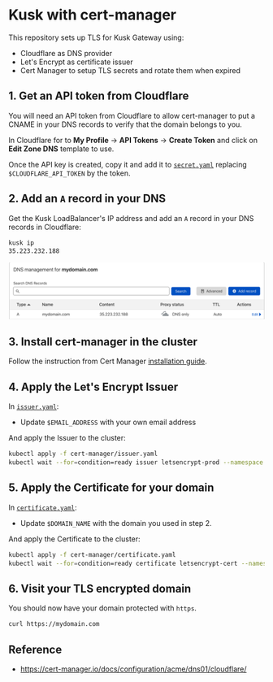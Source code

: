 # Kusk with cert-manager

This repository sets up TLS for Kusk Gateway using:
- Cloudflare as DNS provider
- Let's Encrypt as certificate issuer
- Cert Manager to setup TLS secrets and rotate them when expired

## 1. Get an API token from Cloudflare

You will need an API token from Cloudflare to allow cert-manager to put a CNAME in your DNS records to verify that the domain belongs to you. 

In Cloudflare for to **My Profile** -> **API Tokens** -> **Create Token** and click on **Edit Zone DNS** template to use. 

Once the API key is created, copy it and add it to [`secret.yaml`](./cert-manager/secret.yaml) replacing `$CLOUDFLARE_API_TOKEN` by the token. 

## 2. Add an `A` record in your DNS

Get the Kusk LoadBalancer's IP address and add an `A` record in your DNS records in Cloudflare: 

```sh
kusk ip
35.223.232.188
```

![DNS Records](./assets/dns-records.png)

## 3. Install cert-manager in the cluster

Follow the instruction from Cert Manager [installation guide](https://cert-manager.io/docs/installation/).

## 4. Apply the Let's Encrypt Issuer

In [`issuer.yaml`](./cert-manager/issuer.yaml):
- Update `$EMAIL_ADDRESS` with your own email address

And apply the Issuer to the cluster:

```sh 
kubectl apply -f cert-manager/issuer.yaml
kubectl wait --for=condition=ready issuer letsencrypt-prod --namespace default --timeout 2m
```
## 5. Apply the Certificate for your domain

In [`certificate.yaml`](./cert-manager/certificate.yaml):
- Update `$DOMAIN_NAME` with the domain you used in step 2.

And apply the Certificate to the cluster:

```sh 
kubectl apply -f cert-manager/certificate.yaml
kubectl wait --for=condition=ready certificate letsencrypt-cert --namespace default --timeout 2m
```

## 6. Visit your TLS encrypted domain 

You should now have your domain protected with `https`.

```sh
curl https://mydomain.com
```

## Reference

- https://cert-manager.io/docs/configuration/acme/dns01/cloudflare/



